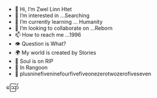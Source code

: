 - 👋 Hi, I’m Zwel Linn Htet
- 👀 I’m interested in ...Searching
- 🌱 I’m currently learning ... Humanity
- 💞️ I’m looking to collaborate on ...Reborn
- 📫 How to reach me ...1996
- 👁️ Question is What?
- 🌍 My world is created by Stories
- 👻 Soul is on RIP
- 🛌 In Rangoon
- 📱 plusninefiveninefourfivefiveonezerotwozerofiveseven
<!---
zwellinnhtet/zwellinnhtet is a ✨ special ✨ repository because its `README.md` (this file) appears on your GitHub profile.
You can click the Preview link to take a look at your changes.
--->
ဪ
